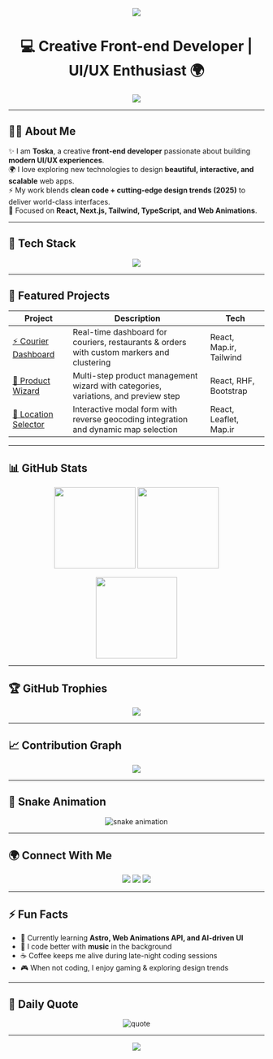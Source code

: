 <!-- ================= HERO ================= -->
<p align="center">
  <img src="https://capsule-render.vercel.app/api?type=waving&color=0:00c6ff,100:0072ff&height=220&section=header&text=Hi%20I'm%20Toska!&fontSize=45&fontColor=ffffff&animation=twinkling" />
</p>

<h1 align="center">💻 Creative Front-end Developer | UI/UX Enthusiast 🌍</h1>

<p align="center">
  <img src="https://readme-typing-svg.herokuapp.com?font=Fira+Code&weight=500&size=24&duration=3000&pause=1000&center=true&vCenter=true&width=800&lines=🚀+Passionate+Front-end+Developer;🎨+Loves+Modern+UI%2FUX+Design;⚡+React+%26+Next.js+Specialist;🌍+Always+Exploring+New+Tech;☕+Fueled+by+Coffee+and+Creativity" />
</p>

---

## 🧑‍💻 About Me  

✨ I am **Toska**, a creative **front-end developer** passionate about building **modern UI/UX experiences**.  
🌍 I love exploring new technologies to design **beautiful, interactive, and scalable** web apps.  
⚡ My work blends **clean code + cutting-edge design trends (2025)** to deliver world-class interfaces.  
🎯 Focused on **React, Next.js, Tailwind, TypeScript, and Web Animations**.  

---

## 🎨 Tech Stack  

<p align="center">
  <img src="https://skillicons.dev/icons?i=react,nextjs,vue,tailwind,bootstrap,js,ts,html,css,vite,git,figma,github&perline=7" />
</p>

---

## 🚀 Featured Projects  

| Project | Description | Tech |
|---------|-------------|------|
| [⚡ Courier Dashboard](https://github.com/Tocka69) | Real-time dashboard for couriers, restaurants & orders with custom markers and clustering | React, Map.ir, Tailwind |
| [🎨 Product Wizard](https://github.com/Tocka69) | Multi-step product management wizard with categories, variations, and preview step | React, RHF, Bootstrap |
| [📍 Location Selector](https://github.com/Tocka69) | Interactive modal form with reverse geocoding integration and dynamic map selection | React, Leaflet, Map.ir |

---

## 📊 GitHub Stats  

<p align="center">
  <img src="https://github-readme-stats.vercel.app/api?username=Tocka69&show_icons=true&theme=tokyonight&hide_border=true" height="160"/>
  <img src="https://github-readme-streak-stats.herokuapp.com?user=Tocka69&theme=tokyonight&hide_border=true" height="160"/>
</p>

<p align="center">
  <img src="https://github-readme-stats.vercel.app/api/top-langs/?username=Tocka69&layout=compact&theme=tokyonight&hide_border=true" height="160"/>
</p>

---

## 🏆 GitHub Trophies  

<p align="center">
  <img src="https://github-profile-trophy.vercel.app/?username=Tocka69&theme=radical&row=2&column=3&margin-w=15&margin-h=15" />
</p>

---

## 📈 Contribution Graph  

<p align="center">
  <img src="https://github-readme-activity-graph.vercel.app/graph?username=Tocka69&theme=react-dark&hide_border=true&area=true" />
</p>

---

## 🐍 Snake Animation  

<p align="center">
  <img src="https://github.com/Tocka69/Tocka69/blob/output/github-contribution-grid-snake.svg" alt="snake animation" />
</p>

---

## 🌍 Connect With Me  

<p align="center">
  <a href="https://linkedin.com/in/your-linkedin"><img src="https://img.shields.io/badge/LinkedIn-0e76a8?style=for-the-badge&logo=linkedin&logoColor=white"/></a>
  <a href="mailto:yourmail@example.com"><img src="https://img.shields.io/badge/Email-D14836?style=for-the-badge&logo=gmail&logoColor=white"/></a>
  <a href="https://twitter.com/yourtwitter"><img src="https://img.shields.io/badge/Twitter-1DA1F2?style=for-the-badge&logo=twitter&logoColor=white"/></a>
</p>

---

## ⚡ Fun Facts  

- 🌱 Currently learning **Astro, Web Animations API, and AI-driven UI**  
- 🎵 I code better with **music** in the background  
- ☕ Coffee keeps me alive during late-night coding sessions  
- 🎮 When not coding, I enjoy gaming & exploring design trends  

---

## 📌 Daily Quote  

<p align="center">
  <img src="https://quotes-github-readme.vercel.app/api?type=horizontal&theme=radical" alt="quote" />
</p>

---

<!-- ================= FOOTER ================= -->
<p align="center">
  <img src="https://capsule-render.vercel.app/api?type=waving&color=0:0072ff,100:00c6ff&height=120&section=footer" />
</p>
